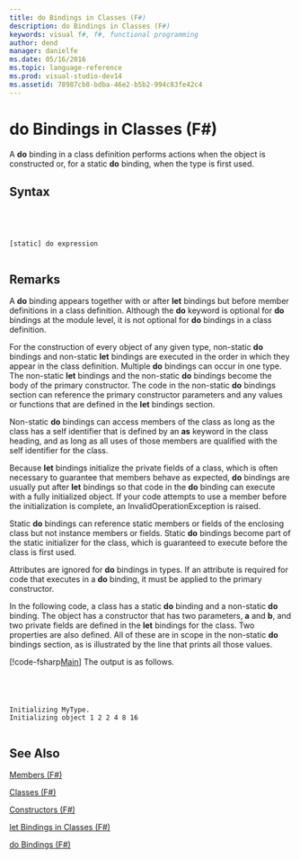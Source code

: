```yaml
---
title: do Bindings in Classes (F#)
description: do Bindings in Classes (F#)
keywords: visual f#, f#, functional programming
author: dend
manager: danielfe
ms.date: 05/16/2016
ms.topic: language-reference
ms.prod: visual-studio-dev14
ms.assetid: 78987cb8-bdba-46e2-b5b2-994c83fe42c4 
---
```


# do Bindings in Classes (F#)

A **do** binding in a class definition performs actions when the object is constructed or, for a static **do** binding, when the type is first used.


## Syntax



```




[static] do expression


```





## Remarks
A **do** binding appears together with or after **let** bindings but before member definitions in a class definition. Although the **do** keyword is optional for **do** bindings at the module level, it is not optional for **do** bindings in a class definition.

For the construction of every object of any given type, non-static **do** bindings and non-static **let** bindings are executed in the order in which they appear in the class definition. Multiple **do** bindings can occur in one type. The non-static **let** bindings and the non-static **do** bindings become the body of the primary constructor. The code in the non-static **do** bindings section can reference the primary constructor parameters and any values or functions that are defined in the **let** bindings section.

Non-static **do** bindings can access members of the class as long as the class has a self identifier that is defined by an **as** keyword in the class heading, and as long as all uses of those members are qualified with the self identifier for the class.

Because **let** bindings initialize the private fields of a class, which is often necessary to guarantee that members behave as expected, **do** bindings are usually put after **let** bindings so that code in the **do** binding can execute with a fully initialized object. If your code attempts to use a member before the initialization is complete, an InvalidOperationException is raised.

Static **do** bindings can reference static members or fields of the enclosing class but not instance members or fields. Static **do** bindings become part of the static initializer for the class, which is guaranteed to execute before the class is first used.

Attributes are ignored for **do** bindings in types. If an attribute is required for code that executes in a **do** binding, it must be applied to the primary constructor.

In the following code, a class has a static **do** binding and a non-static **do** binding. The object has a constructor that has two parameters, **a** and **b**, and two private fields are defined in the **let** bindings for the class. Two properties are also defined. All of these are in scope in the non-static **do** bindings section, as is illustrated by the line that prints all those values.

[!code-fsharp[Main](snippets/fslangref1/snippet3101.fs)]
    The output is as follows.




```




Initializing MyType.
Initializing object 1 2 2 4 8 16


```





## See Also
[Members &#40;F&#35;&#41;](Members-%5BFSharp%5D.md)

[Classes &#40;F&#35;&#41;](Classes-%5BFSharp%5D.md)

[Constructors &#40;F&#35;&#41;](Constructors-%5BFSharp%5D.md)

[let Bindings in Classes &#40;F&#35;&#41;](let-Bindings-in-Classes-%5BFSharp%5D.md)

[do Bindings &#40;F&#35;&#41;](do-Bindings-%5BFSharp%5D.md)

